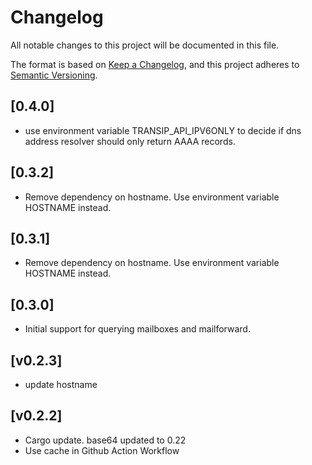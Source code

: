 # Changelog

All notable changes to this project will be documented in this file.

The format is based on [Keep a Changelog](https://keepachangelog.com/en/1.0.0/),
and this project adheres to [Semantic Versioning](https://semver.org/spec/v2.0.0.html).

## [0.4.0]

- use environment variable TRANSIP_API_IPV6ONLY to decide if dns address resolver should only return AAAA records.

## [0.3.2]

- Remove dependency on hostname. Use environment variable HOSTNAME instead.


## [0.3.1]

- Remove dependency on hostname. Use environment variable HOSTNAME instead.

## [0.3.0]

- Initial support for querying mailboxes and mailforward.

## [v0.2.3]

- update hostname

## [v0.2.2]

- Cargo update. base64 updated to 0.22
- Use cache in Github Action Workflow

